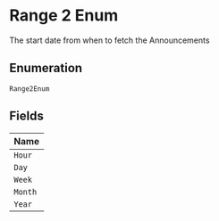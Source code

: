 
# Range 2 Enum

The start date from when to fetch the Announcements

## Enumeration

`Range2Enum`

## Fields

| Name |
|  --- |
| `Hour` |
| `Day` |
| `Week` |
| `Month` |
| `Year` |

